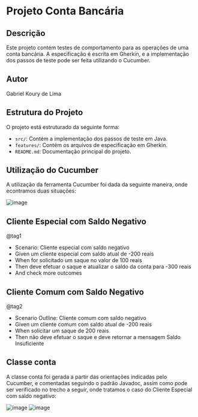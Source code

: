 # Projeto Conta Bancária

## Descrição

Este projeto contém testes de comportamento para as operações de uma conta bancária. A especificação é escrita em Gherkin, e a implementação dos passos de teste pode ser feita utilizando o Cucumber.

## Autor

Gabriel Koury de Lima

## Estrutura do Projeto

O projeto está estruturado da seguinte forma:

- `src/`: Contém a implementação dos passos de teste em Java.
- `features/`: Contém os arquivos de especificação em Gherkin.
- `README.md`: Documentação principal do projeto.

## Utilização do Cucumber
A utilização da ferramenta Cucumber foi dada da seguinte maneira, onde econtramos duas situações:

![image](https://github.com/gaakoury/ContaBancaria/assets/114704606/44423e1f-952b-4a52-b81b-4bb3e5a81041)

## Cliente Especial com Saldo Negativo

@tag1
- Scenario: Cliente especial com saldo negativo
- Given um cliente especial com saldo atual de -200 reais
- When for solicitado um saque no valor de 100 reais
- Then deve efetuar o saque e atualizar o saldo da conta para -300 reais
- And check more outcomes

## Cliente Comum com Saldo Negativo

@tag2
- Scenario Outline: Cliente comum com saldo negativo
- Given um cliente comum com saldo atual de -200 reais
- When solicitar um saque de 200 reais
- Then não deve efetuar o saque e deve retornar a mensagem Saldo Insuficiente

## Classe conta

A classe conta foi gerada a partir das orientações indicadas pelo Cucumber, e comentadas seguindo o padrão Javadoc,
assim como pode ser verificado no trecho a seguir, onde tratamos o caso do Cliente Especial com saldo negativo:

![image](https://github.com/gaakoury/ContaBancaria/assets/114704606/c291c1f6-d614-4d56-9b19-a0ca0c02f313)
![image](https://github.com/gaakoury/ContaBancaria/assets/114704606/711fa538-fb8b-4816-a657-7bbf23425f0c)






